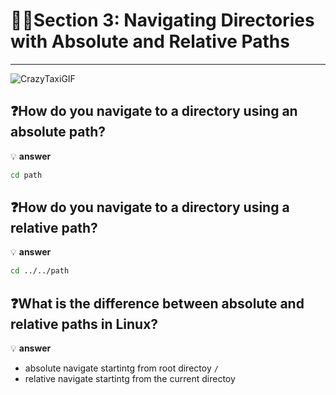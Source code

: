 # 🧑‍💻Section 3: Navigating Directories with Absolute and Relative Paths
---

![CrazyTaxiGIF](https://github.com/user-attachments/assets/7856a265-7513-4bef-94f7-e14f6892ff2b)

## ❓How do you navigate to a directory using an absolute path?
💡 **answer** 
```bash
cd path
```
## ❓How do you navigate to a directory using a relative path?
💡 **answer** 
```bash
cd ../../path
```
## ❓What is the difference between absolute and relative paths in Linux?
💡 **answer** 
- absolute navigate startintg from root directoy `/`
- relative navigate startintg from the current directoy
